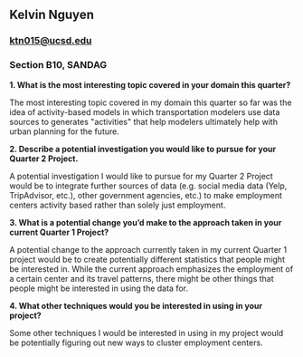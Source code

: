 ## Kelvin Nguyen 
### ktn015@ucsd.edu

### Section B10, SANDAG

**1. What is the most interesting topic covered in your domain this quarter?**

The most interesting topic covered in my domain this quarter so far was the idea of activity-based models in which transportation modelers use data sources to generates "activities" that help modelers ultimately help with urban planning for the future.

**2. Describe a potential investigation you would like to pursue for your Quarter 2 Project.**

A potential investigation I would like to pursue for my Quarter 2 Project would be to integrate further sources of data (e.g. social media data (Yelp, TripAdvisor, etc.), other government agencies, etc.) to make employment centers activity based rather than solely just employment.

**3. What is a potential change you’d make to the approach taken in your current Quarter 1 Project?**

A potential change to the approach currently taken in my current Quarter 1 project would be to create potentially different statistics that people might be interested in. While the current approach emphasizes the employment of a certain center and its travel patterns, there might be other things that people might be interested in using the data for.

**4. What other techniques would you be interested in using in your project?**

Some other techniques I would be interested in using in my project would be potentially figuring out new ways to cluster employment centers.